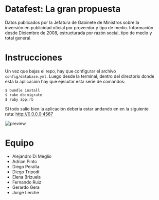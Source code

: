 Datafest: La gran propuesta
===========================

Datos publicados por la Jefatura de Gabinete de Ministros sobre la inversión en publicidad oficial por proveedor y tipo de medio. Información desde Diciembre de 2008, estructurada por razón social, tipo de medio y total general.

Instrucciones
=============

Un vez que bajas el repo, hay que configurar el archivo `config/database.yml`. 
Luego desde la terminal, dentro del directorio donde esta la aplicación hay que ejecutar esta serie de comandos:

~~~ bash
$ bundle install
$ rake db:migrate
$ ruby app.rb
~~~

Sí todo salio bien la aplicación deberia estar andando en en la siguiente ruta: http://0.0.0.0:4567

![preview](http://cl.ly/image/0x2Y2h253908/datafest_la_gran_pauta_preview.png)

Equipo
======

- Alejandro Di Meglio
- Adrian Pinto
- Diego Peralta
- Diego Tripodi
- Elena Brizuela
- Fernando Ruiz
- Gerardo Gera
- Jorge Lerche


